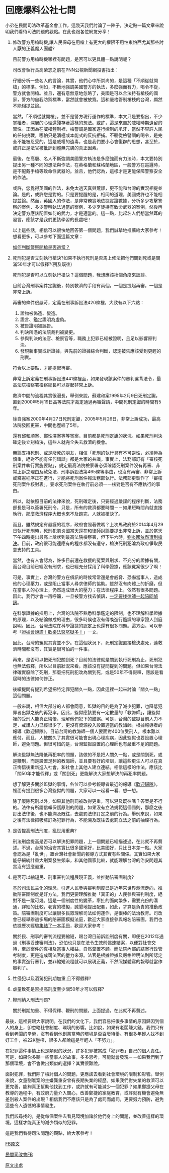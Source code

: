 # 回應爆料公社七問

小弟在民間司法改革基金會工作，這幾天我們討論了一陣子，決定貼一篇文章來說明我們看待司法問題的觀點。在此也跟各位網友分享！

1. 修改警方用槍時機,讓人民保母在用槍上有更大的權限不用怕東怕西尤其那些討人厭的正義魔人團體?

   目前警方用槍時機哪裡有問題，是否可以更具體一點說明呢？

   司改會執行長高榮志之前在PNN公視新聞網投書指出：

   仔細分析一些名人的言論，其實，他們心中所崇尚的，是這種「不順從就開槍」的標準。例如，不斷地強調美國警方的執法，多麼強而有力，喝令不從，警方就會開槍。並且，還有意無意地忽略了，美國是可以合法持有槍枝的國家，警方的自我防禦標準，當然就會被放寬。這和嚴格管制槍枝的台灣，顯然不能相提並論。

   當然，「不順從就開槍」，並不是警方現行運作的標準，本文只是要指出，不少掌權者，深層的心理還殘存著這樣的想法。或許，這是來自於威權時期遺留的習性。正因為在威權體制裡，檢警調是國家遂行控制的爪牙，當然不容許人民的任何挑戰，哪怕只是消極或本能式的反抗拒捕。不聽從檢警調的喝令，是完全不能被忍受的。這是威權的遺毒，也是我們要小心會復辟的思想，甚至於，或許正是法官被批評到體無完膚的真正因素。

   最後，在高層、名人不斷強調美國警方執法是多麼強而有力法時，本文要特別提出另一種不同的想法與作法，在英格蘭和蘇格蘭地區，一般警方在巡邏時，是不配戴手槍等致命性武器的。並且，他們認為，這樣才是更能保障警察安全的作法。

   或許，您覺得英國的作法，未免太過天真與荒謬，更不能和台灣的實況相提並論。是的，或許您是對的。只是要提醒的是，相同的道理，美國或許也不能相提並論。然而，英國人的作法，是非常務實地依據實證數據，分析多少攻擊警察的案例、多少警察執法過當的案例、多少歹徒持有致命武器的案例，然後再決定警方應該配置如何的武力，才是適當的。這一點，比起名人們想當然耳的發言，應該才是我們更該學習的長處吧！

   以上這些話，相信可以很快地回答第一個問題，我們誠摯地推薦給大家參考！想看更多，可以參考下面這篇文章：

   [如何判斷警察開槍是否過當？](http://www.jrf.org.tw/articles/788)

2. 死刑犯是否立刻執行槍決?如果不執行死刑是否馬上修法把他們關到死或是關滿50年才可以假釋?(朔及既往)

   死刑犯是否可以立刻執行槍決？這個問題，我想應該換個角度來談談。

   目前台灣刑事案件定讞後，特別救濟的手段有兩個。一個是提起再審，一個是非常上訴。

   再審的條件很嚴苛，定義在刑事訴訟法420條裡，大致有以下六點：

   1. 證物被偽造、變造。
   2. 證言、鑑定證明為虛偽。
   3. 被告證明被誣告。
   4. 判決所憑的法院裁判被變更。
   5. 參與判決的法官、檢察官等，職務上犯罪已經被證明，且足以影響原判決。
   6. 發現新事實或新證據，與先前的證據綜合判斷，認定被告應該受到更輕的刑責。

   符合以上要點，才能提起再審。

   非常上訴定義在刑事訴訟法441條裡面，如果發現該案件的審判違背法令，最高法院檢察署檢察總長可以提起非常上訴。

   救濟中間的流程其實很漫長，舉例來說，蘇建和案1995年2月9日死刑定讞，直到2000年5月19日高等法院才裁定通過再審聲請，中間死刑定讞的時間有5年。

   徐自強案2000年4月27日死刑定讞，2005年5月26日，非常上訴成功，最高法院發回更審，中間也歷經了5年。

   還有邱和順案、鄭性澤案等等冤案，目前都是死刑定讞的狀況。如果死刑判決確定後立刻槍決，這些人就完全失去救濟的機會。

   無論支持死刑、或是廢死的朋友，相信「死刑的執行具有不可逆性，必須極為慎重，絕對不能有任何錯誤」都是大家的共識。事實上，法務部訂有「審核死刑案件執行實施要點」，規定最高法院檢察署必須確認死刑案件沒有再審、非常上訴之理由及赦免法、刑事訴訟法第465條等事由，也沒有再審、非常上訴或釋憲程序正在進行，才能將死刑案件報法務部執行。法務部更製作了「審核死刑案件核對表」，要求死刑案件在執行前必須一一核對是否有不應執行的事由。

   所以，就依照目前的法律來說，死刑確定後，只要經過嚴謹的程序判斷，法務部長是可以簽署死刑令。只是，所有的救濟都要時間－－如果短時間內就直接執行，那麼救濟程序大概也來不及跑完，人就被槍決了。

   而且，雖然規定有嚴謹的程序，政府會照著做嗎？上次馬政府於2014年4月29日執行死刑時，死刑犯劉炎國當天還在和律師討論要提出非常上訴，並於當天下午四時提出最高上訴狀到最高法院檢察署，但下午六時，[劉炎國依然遭到槍決](http://www.storm.mg/article/22908)。目前，政府很可能連應有的程序都沒有遵守，槍決死刑犯淪為政府爭取民意支持的工具。

   當然，也有人會認為，許多目前還在救援的冤案與刑求、不充分的證據有關，而台灣目前已經沒有刑求，也已經充分採用了科學證據，應該冤案很少了啊！

   可是，事實上，台灣的警方在偵訊的時候常常還是會威脅、恐嚇當事人，造成他的心理壓力，或是阻止當事人尋求律師的協助。雖然沒有肉體上的折磨，但在當事人的心理上，仍然造成很大的壓力；在法律程序上，依然有很多問題。因此，我們才會一再呼籲，一旦被警方找去偵訊，[一定要找律師一起陪同偵訊](https://www.gitbook.com/book/jrf-tw/citizen_defend_rights_99_steps/details
)。

   在科學證據的採用上，台灣的法院不熟悉科學鑑定的限制，也不理解科學證據的原理，以及結論做成的理由，很多時候也沒有傳喚進行鑑識的專家證人到庭說明。因此，台灣法院在科學證據的認定上也還有很多問題。這方面，可以參考「[證據會說謊！歡樂法醫冤獄多！](https://www.ptt.cc/bbs/Gossiping/M.1434552913.A.2A4.html
)」一文。

   因此，台灣的冤獄其實並不少。在這個狀況下，死刑定讞直接槍決處死，連救濟時間都沒有，其實是很可怕的一件事。

   再來，是否可以把死刑犯關到死？目前的法律就是關到執行死刑為止，死刑犯也無法假釋，所以以目前狀況來看，應該沒有提問提到的問題。但如果台灣法律確實廢除了死刑，那麼把死刑犯改為關到死，或是50年不得假釋，應該是看屆時的法律如何修正。

   後續提問有提到希望把特定罪犯關久一點，因此這裡一起來討論「關久一點」這個問題。

   一般來說，相信大部分的人都會同意，監獄的目的是為了減少犯罪，也降低犯罪者出獄之後的再犯率。因此，監獄應該要有一定數量的「教誨師」，讓監獄裡的受刑人能真正悔悟，理解他們犯下的錯誤。可是，台灣的監獄目前人力不足，戒護人力已經很少了，更沒有資源投入設置適當的教誨師。根據報導者的報導《歡迎歸隊》，目前台灣的教誨師一個人要面對400位受刑人，根本難以應付。而且，人被關久了其實很可能會出現心理疾病，因此監獄也要設置心理師，避免問題。但很可惜的是，台灣監獄設置的心理師也有嚴重不足的問題。

   解決監獄無法降低再犯率的問題，該做的不是把人關久一點，或是關到死，或是鞭刑，而是設置足夠的教誨師，並且要有好的培訓，讓這些更生人可以在真正悔悟後重新進入社會，和社會上其他人建立連結。相信這樣的作法，應該比「關50年才能假釋」或「關到死」更能解決大家想解決的再犯率問題。

   想了解更多關於監獄的事情，各位可以參考報導者最近的報導《[歡迎歸隊](https://www.twreporter.org/a/prisoners-rehabilitation)》，裡面有提到很多台灣監獄的問題，大家可以一起看一看、想一想。

   除了廢除死刑以外，如果其他刑罰被改得更重，可以溯及既往嗎？答案是不行的。法律有所謂信賴保護原則的問題，如果沒有立法規範這個罰則，那麼之後訂出法律後，也不能溯及既往，去處罰法律訂定之前的行為。舉例來說，如果之後有法律把吸菸訂為犯罪行為，不能溯及既往去處罰立法之前的抽煙行為。


3. 是否提高刑法刑度，亂世用重典?

   刑法刑度提高是否可以解決犯罪問題，上一個問題已經描述過，在此就不再贅述。不過，台灣的治安其實比很多國家好，比美國好，只比日本差一點。大家會認為是「亂世」，跟台灣社會新聞的報導方式其實有些關係。其實如果大家能仔細統計重大刑案發生頻率，和其他國家比較，就能理解台灣的治安問題其實沒有這麼嚴重。


4. 是否可以縮短民、刑事審判流程展現正義，並推動陪審團制度?

   基於司法民主化的理念，引進人民參與審判制度已是近年來世界潮流走向，推動陪審團制度是好方法，我們更要理解推動「真正的」人民參與審判制度，絕對不是一蹴可幾。這是一個制度性的變革，牽扯的面向繁多，需要充份的溝通，詳細的比較，老實的模擬，誠懇地提出配套，如此，才算是負責的推動政策。陪審團制度可以讓很多民眾理解司法如何運作，是很棒的法治教育。司改會已經舉辦過多場的陪審團模擬法庭，歡迎大家直接參與報名陪審團，我們也依據歷次經驗[集結了一本手冊](https://www.gitbook.com/book/jrf-tw/law_moot_court/details)，歡迎大家參考！


   關於民、刑事的審判流程要縮短，跟台灣目前訴訟制度有關，即便在2012年通過《刑事妥速審判法》，恐怕也只是在法令生效前儘速結案，以便對社會交待，至於案件的真相及當事人權益，自然棄置不顧。而法院內部的結案行政管考制度，更是造成司法官的壓力來源。法官是根據證據及嚴格證明法則所認定的事實進行審判，並非縮短流程就可以展現正義，不然照媒體寫的報導就當作審判了。

5. 性侵犯以及酒駕犯刑期加重,且不得假釋?

6. 虐童致死是否提高刑度至少關50年才可以假釋?

7. 鞭刑納入刑法刑罰?

   關於刑期加重、不得假釋、鞭刑的問題，上面提過，在此就不再贅述。


最後，這裡要跟大家說明。在我們的文化下，我們容易把很多事情的原因歸因到個人的身上，卻忽略社會制度、環境的影響。比如說，如果有老闆賺大錢，我們只有看到老闆的辛勞，沒有看到他創業當時的環境是否百廢待舉。有很多年輕人找不到好工作，被22K壓榨，很多人卻說這是年輕人「不努力」。

在犯罪這件事情上也是類似的狀況，許多犯罪被當成「犯罪者」自己的個人責任。可是，如果你多聽一些當事人的故事，多多思考，可能就會發現－－如果我們到了那個環境，會不會做出類似的選擇？其實很難說。

面對犯罪，我們除了檢討個人的問題，更應該去看到社會環境的限制和影響。舉例來說，女童割喉案的主嫌龔重安曾有長期失業的經歷。如果我們對失業的救濟可以更完善，能夠真正幫助他找到工作，或許就有可能減少一個犯罪？如果鄭捷父母在教導的過程中，有政府力量介入關心，改善鄭捷的家庭教育，或許就有機會避免無差別殺人案件的出現？相信我們不應該只是為了處罰而處罰，更要努力預防，避免這些令人遺憾的事情發生。

我們該尋找的，是從每個案件去看見環境加諸於他們身上的問題，並改善這樣的環境，這樣才能真正的減少類似的犯罪。

這是我們看待司法問題的觀點，給大家參考！

[FB原文](http://on.fb.me/1SX53i5)

[民間司改會FB](http://fb.com/jrf.tw)

[原文出處](https://www.ptt.cc/bbs/WomenTalk/M.1456408790.A.F63.html)